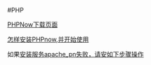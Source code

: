 #PHP

[PHPNow下载页面](http://servkit.org/)

[怎样安装PHPnow,并开始使用](http://jingyan.baidu.com/article/656db918b57846e381249c9e.html)

如果[安装服务apache_pn失败，请安如下步骤操作](http://jingyan.baidu.com/article/e6c8503c16dddee54e1a1840.html)